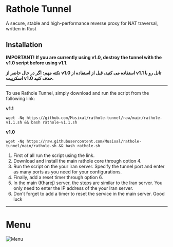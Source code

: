 # Rathole Tunnel

A secure, stable and high-performance reverse proxy for NAT traversal, written in Rust

## Installation


**IMPORTANT!**
**If you are currently using v1.0, destroy the tunnel with the v1.0 script before using v1.1.**

**نکته مهم:**
**اگر در حال حاضر از v1.0 استفاده می کنید، قبل از استفاده از v1.1 تانل رو با اسکریپت v1.0 حذف کنید.**

_____________________________________________________________________________________


To use Rathole Tunnel, simply download and run the script from the following link:

**v1.1**
```
wget -Nq https://github.com/Musixal/rathole-tunnel/raw/main/rathole-v1.1.sh && bash rathole-v1.1.sh
```
**v1.0**
```
wget -Nq https://raw.githubusercontent.com/Musixal/rathole-tunnel/main/rathole.sh && bash rathole.sh
```

1) First of all run the script using the link.
2) Download and install the main rathole core through option 4.
3) Run the script on the your iran server. Specify the tunnel port and enter as many ports as you need for your configurations.
4) Finally, add a reset timer through option 6.
5) In the main (Kharej) server, the steps are similar to the Iran server. You only need to enter the IP address of the your Iran server.
6) Don't forget to add a timer to reset the service in the main server.
Good luck
_____________________________________________________________________________________



# Menu
![Menu](https://github.com/Musixal/rathole-tunnel/blob/main/rathole-menu.png)

